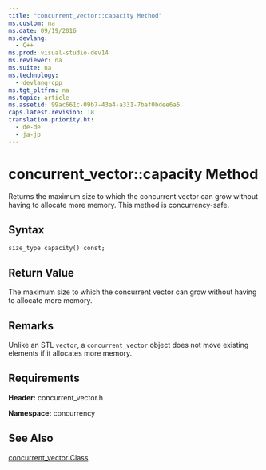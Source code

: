 ```yaml
---
title: "concurrent_vector::capacity Method"
ms.custom: na
ms.date: 09/19/2016
ms.devlang: 
  - C++
ms.prod: visual-studio-dev14
ms.reviewer: na
ms.suite: na
ms.technology: 
  - devlang-cpp
ms.tgt_pltfrm: na
ms.topic: article
ms.assetid: 99ac661c-09b7-43a4-a331-7baf0bdee6a5
caps.latest.revision: 18
translation.priority.ht: 
  - de-de
  - ja-jp
---
```

# concurrent_vector::capacity Method
Returns the maximum size to which the concurrent vector can grow without having to allocate more memory. This method is concurrency-safe.  
  
## Syntax  
  
```  
size_type capacity() const;  
```  
  
## Return Value  
 The maximum size to which the concurrent vector can grow without having to allocate more memory.  
  
## Remarks  
 Unlike an STL `vector`, a `concurrent_vector` object does not move existing elements if it allocates more memory.  
  
## Requirements  
 **Header:** concurrent_vector.h  
  
 **Namespace:** concurrency  
  
## See Also  
 [concurrent_vector Class](../vs140/concurrent_vector-Class.md)